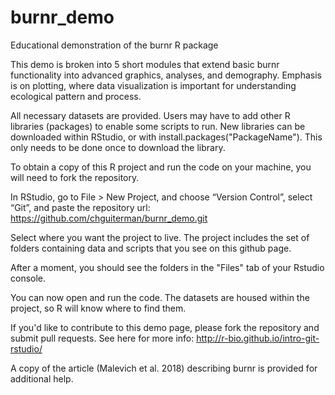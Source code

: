 # burnr_demo
Educational demonstration of the burnr R package

This demo is broken into 5 short modules that extend basic burnr functionality into advanced graphics, analyses, and demography. Emphasis is on plotting, where data visualization is important for understanding ecological pattern and process.

All necessary datasets are provided. Users may have to add other R libraries (packages) to enable some scripts to run. New libraries can be downloaded within RStudio, or with install.packages("PackageName"). This only needs to be done once to download the library.

To obtain a copy of this R project and run the code on your machine, you will need to fork the repository.

In RStudio, go to File > New Project, and choose “Version Control”, select “Git”, and paste the repository url:
 https://github.com/chguiterman/burnr_demo.git
 
Select where you want the project to live. The project includes the set of folders containing data and scripts that you see on this github page. 

After a moment, you should see the folders in the "Files" tab of your Rstudio console.

You can now open and run the code. The datasets are housed within the project, so R will know where to find them.

If you'd like to contribute to this demo page, please fork the repository and submit pull requests. See here for more info: http://r-bio.github.io/intro-git-rstudio/

A copy of the article (Malevich et al. 2018) describing burnr is provided for additional help.
